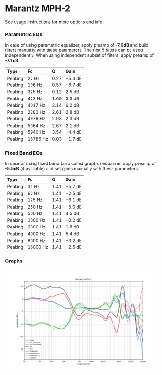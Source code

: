 # Marantz MPH-2
See [usage instructions](https://github.com/jaakkopasanen/AutoEq#usage) for more options and info.

### Parametric EQs
In case of using parametric equalizer, apply preamp of **-7.0dB** and build filters manually
with these parameters. The first 5 filters can be used independently.
When using independent subset of filters, apply preamp of **-7.1 dB**.

| Type    | Fc       |    Q | Gain    |
|:--------|:---------|:-----|:--------|
| Peaking | 27 Hz    | 0.27 | -5.3 dB |
| Peaking | 196 Hz   | 0.57 | -8.7 dB |
| Peaking | 325 Hz   | 0.12 | 2.5 dB  |
| Peaking | 422 Hz   | 1.69 | 5.3 dB  |
| Peaking | 4017 Hz  | 3.14 | 6.2 dB  |
| Peaking | 2283 Hz  | 2.61 | 2.8 dB  |
| Peaking | 4978 Hz  | 2.93 | 2.3 dB  |
| Peaking | 5064 Hz  | 2.67 | 2.1 dB  |
| Peaking | 5940 Hz  | 3.54 | -4.4 dB |
| Peaking | 18786 Hz | 0.03 | -1.7 dB |

### Fixed Band EQs
In case of using fixed band (also called graphic) equalizer, apply preamp of **-5.5dB**
(if available) and set gains manually with these parameters.

| Type    | Fc       |    Q | Gain    |
|:--------|:---------|:-----|:--------|
| Peaking | 31 Hz    | 1.41 | -5.7 dB |
| Peaking | 62 Hz    | 1.41 | -2.5 dB |
| Peaking | 125 Hz   | 1.41 | -6.1 dB |
| Peaking | 250 Hz   | 1.41 | -5.0 dB |
| Peaking | 500 Hz   | 1.41 | 4.5 dB  |
| Peaking | 1000 Hz  | 1.41 | -0.2 dB |
| Peaking | 2000 Hz  | 1.41 | 1.8 dB  |
| Peaking | 4000 Hz  | 1.41 | 5.4 dB  |
| Peaking | 8000 Hz  | 1.41 | -3.2 dB |
| Peaking | 16000 Hz | 1.41 | -2.5 dB |

### Graphs
![](./Marantz%20MPH-2.png)
